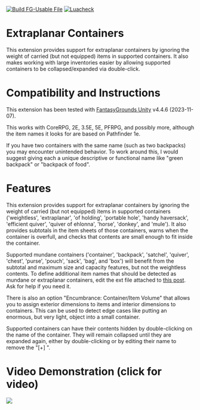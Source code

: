 [![Build FG-Usable File](https://github.com/bmos/FG-CoreRPG-Extraplanar-Containers/actions/workflows/create-ext.yml/badge.svg)](https://github.com/bmos/FG-CoreRPG-Extraplanar-Containers/actions/workflows/create-ext.yml) [![Luacheck](https://github.com/bmos/FG-CoreRPG-Extraplanar-Containers/actions/workflows/luacheck.yml/badge.svg)](https://github.com/bmos/FG-CoreRPG-Extraplanar-Containers/actions/workflows/luacheck.yml)

# Extraplanar Containers
This extension provides support for extraplanar containers by ignoring the weight of carried (but not equipped) items in supported containers.
It also makes working with large inventories easier by allowing supported containers to be collapsed/expanded via double-click.

# Compatibility and Instructions
This extension has been tested with [FantasyGrounds Unity](https://www.fantasygrounds.com/home/FantasyGroundsUnity.php) v4.4.6 (2023-11-07).

This works with CoreRPG, 2E, 3.5E, 5E, PFRPG, and possibly more, although the item names it looks for are based on Pathfinder 1e.

If you have two containers with the same name (such as two backpacks) you may encounter unintended behavior. To work around this, I would suggest giving each a unique descriptive or functional name like "green backpack" or "backpack of food".

# Features
This extension provides support for extraplanar containers by ignoring the weight of carried (but not equipped) items in supported containers ('weightless', 'extraplanar', 'of holding', 'portable hole', 'handy haversack', 'efficient quiver', 'quiver of ehlonna', 'horse', 'donkey', and 'mule').
It also provides subtotals in the item sheets of those containers, warns when the container is overfull, and checks that contents are small enough to fit inside the container.

Supported mundane containers ('container', 'backpack', 'satchel', 'quiver', 'chest', 'purse', 'pouch', 'sack', 'bag', and 'box') will benefit from the subtotal and maximum size and capacity features, but not the weightless contents. To define additional item names that should be detected as mundane or extraplanar containers, edit the ext file attached to [this post](https://www.fantasygrounds.com/forums/showthread.php?67126-PFRPG-Extraplanar-Containers&p=587557&viewfull=1#post587557). Ask for help if you need it.

There is also an option "Encumbrance: Container/Item Volume" that allows you to assign exterior dimensions to items and interior dimensions to containers. This can be used to detect edge cases like putting an enormous, but very light, object into a small container.

Supported containers can have their contents hidden by double-clicking on the name of the container. They will remain collapsed until they are expanded again, either by double-clicking or by editing their name to remove the "[+] ".

# Video Demonstration (click for video)
[<img src="https://i.ytimg.com/vi_webp/6TBMCcs8QuY/hqdefault.webp">](https://www.youtube.com/watch?v=6TBMCcs8QuY)
